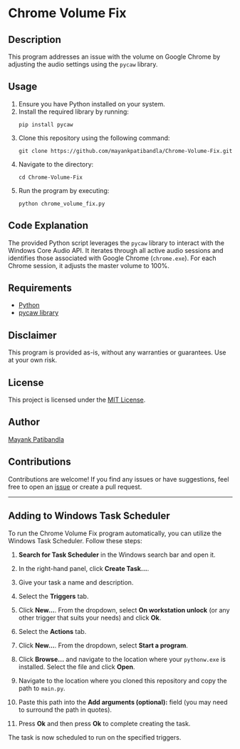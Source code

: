 # Chrome Volume Fix

## Description
This program addresses an issue with the volume on Google Chrome by adjusting the audio settings using the `pycaw` library.

## Usage
1. Ensure you have Python installed on your system.
2. Install the required library by running:
   ```
   pip install pycaw
   ```
3. Clone this repository using the following command:
   ```
   git clone https://github.com/mayankpatibandla/Chrome-Volume-Fix.git
   ```
4. Navigate to the directory:
   ```
   cd Chrome-Volume-Fix
   ```
5. Run the program by executing:
   ```
   python chrome_volume_fix.py
   ```

## Code Explanation
The provided Python script leverages the `pycaw` library to interact with the Windows Core Audio API. It iterates through all active audio sessions and identifies those associated with Google Chrome (`chrome.exe`). For each Chrome session, it adjusts the master volume to 100%.

## Requirements
- [Python](https://www.python.org/downloads/)
- [pycaw library](https://pypi.org/project/pycaw/)

## Disclaimer
This program is provided as-is, without any warranties or guarantees. Use at your own risk.

## License
This project is licensed under the [MIT License](LICENSE).

## Author
[Mayank Patibandla](https://github.com/mayankpatibandla)

## Contributions
Contributions are welcome! If you find any issues or have suggestions, feel free to open an [issue](https://github.com/mayankpatibandla/Chrome-Volume-Fix/issues) or create a pull request.

---

## Adding to Windows Task Scheduler

To run the Chrome Volume Fix program automatically, you can utilize the Windows Task Scheduler. Follow these steps:

1. **Search for Task Scheduler** in the Windows search bar and open it.

2. In the right-hand panel, click **Create Task...**.

3. Give your task a name and description.
  
5. Select the **Triggers** tab.

6. Click **New...**. From the dropdown, select **On workstation unlock** (or any other trigger that suits your needs) and click **Ok**.

7. Select the **Actions** tab.

8. Click **New...**. From the dropdown, select **Start a program**.

9. Click **Browse...** and navigate to the location where your `pythonw.exe` is installed. Select the file and click **Open**.

10. Navigate to the location where you cloned this repository and copy the path to `main.py`.

11. Paste this path into the **Add arguments (optional):** field (you may need to surround the path in quotes).

12. Press **Ok** and then press **Ok** to complete creating the task.

The task is now scheduled to run on the specified triggers.
